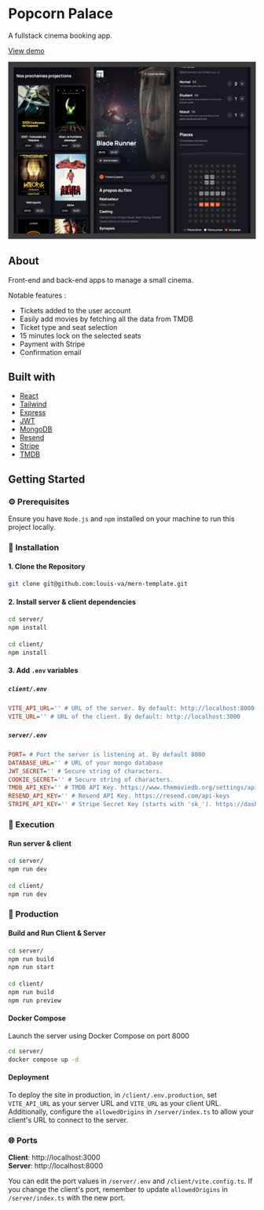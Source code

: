 # Popcorn Palace

A fullstack cinema booking app.

[View demo](https://popa.lou-va.com/)

![Some screenshots showing the different pages of the application](screenshots.jpg)

## About

Front-end and back-end apps to manage a small cinema. 

Notable features :
- Tickets added to the user account
- Easily add movies by fetching all the data from TMDB
- Ticket type and seat selection
- 15 minutes lock on the selected seats
- Payment with Stripe
- Confirmation email

## Built with

- [React](https://react.dev/)
- [Tailwind](https://tailwindcss.com/)
- [Express](https://expressjs.com/)
- [JWT](https://jwt.io/)
- [MongoDB](https://www.mongodb.com/fr-fr)
- [Resend](https://resend.com/)
- [Stripe](https://stripe.com/)
- [TMDB](https://www.themoviedb.org/)

## Getting Started

### ⚙️ Prerequisites

Ensure you have `Node.js` and `npm` installed on your machine to run this project locally.

### 💾 Installation

#### 1. Clone the Repository
```sh
git clone git@github.com:louis-va/mern-template.git
```

#### 2. Install server & client dependencies
```sh
cd server/
npm install

cd client/
npm install
```

#### 3. Add `.env` variables

##### `client/.env`
```ini
VITE_API_URL='' # URL of the server. By default: http://localhost:8000
VITE_URL='' # URL of the client. By default: http://localhost:3000
```

##### `server/.env`
```ini
PORT= # Port the server is listening at. By default 8000
DATABASE_URL='' # URL of your mongo database
JWT_SECRET='' # Secure string of characters.
COOKIE_SECRET='' # Secure string of characters.
TMDB_API_KEY='' # TMDB API Key. https://www.themoviedb.org/settings/api
RESEND_API_KEY='' # Resend API Key. https://resend.com/api-keys
STRIPE_API_KEY='' # Stripe Secret Key (starts with 'sk_'). https://dashboard.stripe.com/apikeys
```

### 🚀 Execution

#### Run server & client
```sh
cd server/
npm run dev

cd client/
npm run dev
```

### 🚚 Production

#### Build and Run Client & Server
```sh
cd server/
npm run build
npm run start

cd client/
npm run build
npm run preview
```

#### Docker Compose
Launch the server using Docker Compose on port 8000

```sh
cd server/
docker compose up -d
```

#### Deployment
To deploy the site in production, in `/client/.env.production`, set `VITE_API_URL` as your server URL and `VITE_URL` as your client URL. Additionally, configure the `allowedOrigins` in `/server/index.ts` to allow your client's URL to connect to the server.

### 🌐 Ports
**Client**: http://localhost:3000 <br>
**Server**: http://localhost:8000

You can edit the port values in `/server/.env` and `/client/vite.config.ts`. If you change the client's port, remember to update `allowedOrigins` in `/server/index.ts` with the new port.
